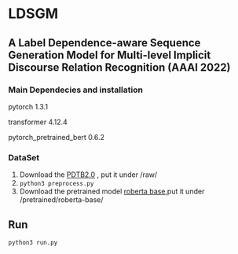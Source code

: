 # LDSGM
##  A Label Dependence-aware Sequence Generation Model for Multi-level Implicit Discourse Relation Recognition (AAAI 2022)

### Main Dependecies and installation

pytorch 1.3.1

transformer 4.12.4

pytorch_pretrained_bert 0.6.2

### DataSet

1. Download the [PDTB2.0](https://github.com/cgpotts/pdtb2) , put it under /raw/
2. `python3 preprocess.py`
3. Download the pretrained model [roberta base](https://huggingface.co/roberta-base/tree/main),put it under /pretrained/roberta-base/

## Run

```py
python3 run.py
```

